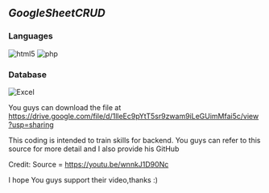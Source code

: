 
<h2><i>GoogleSheetCRUD</i></h2>

<!----------------------------------- Tech Stack Section ------------------------------------>
<h3>Languages</h3>
<p>
    <img src="https://img.shields.io/badge/HTML5-E34F26?style=for-the-badge&logo=html5&logoColor=white" alt="html5" />
    <img src="https://img.shields.io/badge/PHP-777BB4?style=for-the-badge&logo=php&logoColor=white" alt="php" />
</p>

<h3>Database</h3>
<p>
    <img src="https://img.shields.io/badge/Microsoft_Excel-217346?style=for-the-badge&logo=microsoft-excel&logoColor=white" alt="Excel" />
</p>



You guys can download the file at https://drive.google.com/file/d/1lleEc9pYtT5sr9zwam9iLeGUimMfai5c/view?usp=sharing

This coding is intended to train skills for backend. You guys can refer to this source for more detail and I also provide his GitHub

Credit:
Source = https://youtu.be/wnnkJ1D90Nc

I hope You guys support their video,thanks :)
